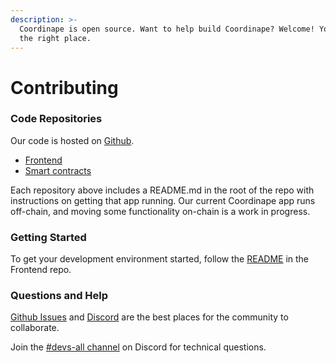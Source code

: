 ```yaml
---
description: >-
  Coordinape is open source. Want to help build Coordinape? Welcome! You are in
  the right place.
---
```


# Contributing

### Code Repositories

Our code is hosted on [Github](http://github.com/coordinape/).

* [Frontend](https://github.com/coordinape/coordinape)
* [Smart contracts](https://github.com/coordinape/coordinape-protocol)

Each repository above includes a README.md in the root of the repo with instructions on getting that app running. Our current Coordinape app runs off-chain, and moving some functionality on-chain is a work in progress.

### Getting Started

To get your development environment started, follow the [README](https://github.com/coordinape/coordinape-backend/blob/main/README.md) in the Frontend repo.

### Questions and Help

[Github Issues](https://github.com/coordinape/coordinape/issues) and [Discord](https://discord.coordinape.com) are the best places for the community to collaborate.

Join the [#devs-all channel](https://discord.coordinape.com) on Discord for technical questions.
